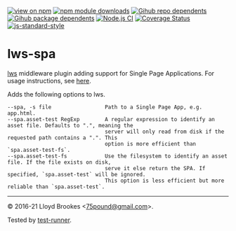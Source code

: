 [![view on npm](https://badgen.net/npm/v/lws-spa)](https://www.npmjs.org/package/lws-spa)
[![npm module downloads](https://badgen.net/npm/dt/lws-spa)](https://www.npmjs.org/package/lws-spa)
[![Gihub repo dependents](https://badgen.net/github/dependents-repo/lwsjs/lws-spa)](https://github.com/lwsjs/lws-spa/network/dependents?dependent_type=REPOSITORY)
[![Gihub package dependents](https://badgen.net/github/dependents-pkg/lwsjs/lws-spa)](https://github.com/lwsjs/lws-spa/network/dependents?dependent_type=PACKAGE)
[![Node.js CI](https://github.com/lwsjs/lws-spa/actions/workflows/node.js.yml/badge.svg)](https://github.com/lwsjs/lws-spa/actions/workflows/node.js.yml)
[![Coverage Status](https://coveralls.io/repos/github/lwsjs/lws-spa/badge.svg)](https://coveralls.io/github/lwsjs/lws-spa)
[![js-standard-style](https://img.shields.io/badge/code%20style-standard-brightgreen.svg)](https://github.com/feross/standard)

# lws-spa

[lws](https://github.com/lwsjs/lws) middleware plugin adding support for Single Page Applications. For usage instructions, see [here](https://github.com/lwsjs/local-web-server/wiki/How-to-serve-a-Single-Page-Application-(SPA)).

Adds the following options to lws.

```
--spa, -s file                 Path to a Single Page App, e.g. app.html.
--spa.asset-test RegExp        A regular expression to identify an asset file. Defaults to ".", meaning the
                               server will only read from disk if the requested path contains a ".". This
                               option is more efficient than `spa.asset-test-fs`.
--spa.asset-test-fs            Use the filesystem to identify an asset file. If the file exists on disk,
                               serve it else return the SPA. If specified, `spa.asset-test` will be ignored.
                               This option is less efficient but more reliable than `spa.asset-test`.
```

* * *

&copy; 2016-21 Lloyd Brookes \<75pound@gmail.com\>.

Tested by [test-runner](https://github.com/test-runner-js/test-runner).
